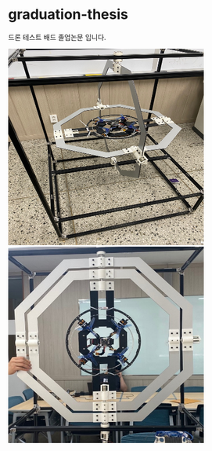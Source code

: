 # graduation-thesis

드론 테스트 배드 졸업논문 입니다.

 <img src="https://github.com/kim6419/graduation-thesis/blob/master/%EC%B5%9C%EC%A2%85%20%EC%82%AC%EC%A7%84.jpg"  width="400" height="400">

<img src="https://github.com/kim6419/graduation-thesis/blob/master/%EC%B5%9C%EC%A2%85%EC%99%84%EC%84%B1%202.jpg"  width="400" height="400">
